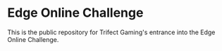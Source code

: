 Edge Online Challenge
=========

This is the public repository for Trifect Gaming's entrance into the Edge Online Challenge.